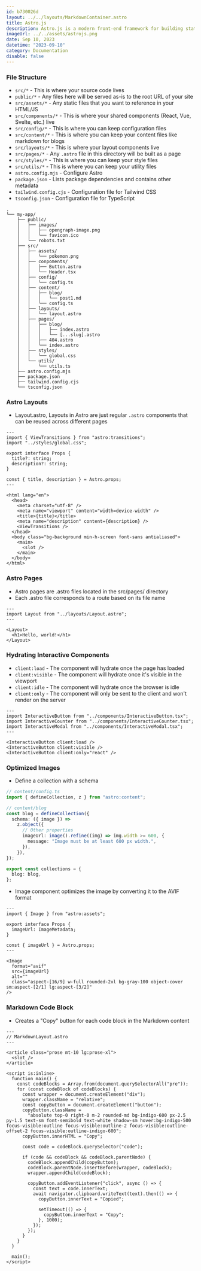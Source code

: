 ```yaml
---
id: b730026d
layout: ../../layouts/MarkdownContainer.astro
title: Astro.js
description: Astro.js is a modern front-end framework for building static websites and web applications. It allows you to write modular HTML, CSS, and JavaScript components and compile them into a static site.
imageUrl: ../../assets/astrojs.png
date: Sep 10, 2023
datetime: "2023-09-10"
category: Documentation
disable: false
---
```


### File Structure

- `src/*` - This is where your source code lives
- `public/*` - Any files here will be served as-is to the root URL of your site
- `src/assets/*` - Any static files that you want to reference in your HTML/JS
- `src/components/*` - This is where your shared components (React, Vue, Svelte, etc.) live
- `src/config/*` - This is where you can keep configuration files
- `src/content/*` - This is where you can keep your content files like markdown for blogs
- `src/layouts/*` - This is where your layout components live
- `src/pages/*` - Any `.astro` file in this directory will be built as a page
- `src/styles/*` - This is where you can keep your style files
- `src/utils/*` - This is where you can keep your utility files
- `astro.config.mjs` - Configure Astro
- `package.json` - Lists package dependencies and contains other metadata
- `tailwind.config.cjs` - Configuration file for Tailwind CSS
- `tsconfig.json` - Configuration file for TypeScript

```
.
└── my-app/
    ├── public/
    │   ├── images/
    │   │   ├── opengraph-image.png
    │   │   └── favicon.ico
    │   └── robots.txt
    ├── src/
    │   ├── assets/
    │   │   └── pokemon.png
    │   ├── conpoments/
    │   │   ├── Button.astro
    │   │   └── Header.tsx
    │   ├── config/
    │   │   └── config.ts
    │   ├── content/
    │   │   ├── blog/
    │   │   │   └── post1.md
    │   │   └── config.ts
    │   ├── layouts/
    │   │   └── layout.astro
    │   ├── pages/
    │   │   ├── blog/
    │   │   │   ├── index.astro
    │   │   │   └── [...slug].astro
    │   │   ├── 404.astro
    │   │   └── index.astro
    │   ├── styles/
    │   │   └── global.css
    │   └── utils/
    │       └── utils.ts
    ├── astro.config.mjs
    ├── package.json
    ├── tailwind.config.cjs
    └── tsconfig.json
```

### Astro Layouts

- Layout.astro, Layouts in Astro are just regular `.astro` components that can be reused across different pages

```astro
---
import { ViewTransitions } from "astro:transitions";
import "../styles/global.css";

export interface Props {
  title?: string;
  description?: string;
}

const { title, description } = Astro.props;
---

<html lang="en">
  <head>
    <meta charset="utf-8" />
    <meta name="viewport" content="width=device-width" />
    <title>{title}</title>
    <meta name="description" content={description} />
    <ViewTransitions />
  </head>
  <body class="bg-background min-h-screen font-sans antialiased">
    <main>
      <slot />
    </main>
  </body>
</html>
```

### Astro Pages

- Astro pages are .astro files located in the src/pages/ directory
- Each .astro file corresponds to a route based on its file name

```astro
---
import Layout from "../layouts/Layout.astro";
---

<Layout>
  <h1>Hello, world!</h1>
</Layout>
```

### Hydrating Interactive Components

- `client:load` - The component will hydrate once the page has loaded
- `client:visible` - The component will hydrate once it's visible in the viewport
- `client:idle` - The component will hydrate once the browser is idle
- `client:only` - The component will only be sent to the client and won't render on the server

```astro
---
import InteractiveButton from "../components/InteractiveButton.tsx";
import InteractiveCounter from "../components/InteractiveCounter.tsx";
import InteractiveModal from "../components/InteractiveModal.tsx";
---

<InteractiveButton client:load />
<InteractiveButton client:visible />
<InteractiveButton client:only="react" />
```

### Optimized Images

- Define a collection with a schema

```typescript
// content/config.ts
import { defineCollection, z } from "astro:content";

// content/blog
const blog = defineCollection({
  schema: ({ image }) =>
    z.object({
      // Other properties
      imageUrl: image().refine((img) => img.width >= 600, {
        message: "Image must be at least 600 px width.",
      }),
    }),
});

export const collections = {
  blog: blog,
};
```

- Image component optimizes the image by converting it to the AVIF format

```astro
---
import { Image } from "astro:assets";

export interface Props {
  imageUrl: ImageMetadata;
}

const { imageUrl } = Astro.props;
---

<Image
  format="avif"
  src={imageUrl}
  alt=""
  class="aspect-[16/9] w-full rounded-2xl bg-gray-100 object-cover sm:aspect-[2/1] lg:aspect-[3/2]"
/>
```

### Markdown Code Block

- Creates a "Copy" button for each code block in the Markdown content

```astro
---
// MarkdownLayout.astro
---

<article class="prose mt-10 lg:prose-xl">
  <slot />
</article>

<script is:inline>
  function main() {
    const codeBlocks = Array.from(document.querySelectorAll("pre"));
    for (const codeBlock of codeBlocks) {
      const wrapper = document.createElement("div");
      wrapper.className = "relative";
      const copyButton = document.createElement("button");
      copyButton.className =
        "absolute top-0 right-0 m-2 rounded-md bg-indigo-600 px-2.5 py-1.5 text-sm font-semibold text-white shadow-sm hover:bg-indigo-500 focus-visible:outline focus-visible:outline-2 focus-visible:outline-offset-2 focus-visible:outline-indigo-600";
      copyButton.innerHTML = "Copy";

      const code = codeBlock.querySelector("code");

      if (code && codeBlock && codeBlock.parentNode) {
        codeBlock.appendChild(copyButton);
        codeBlock.parentNode.insertBefore(wrapper, codeBlock);
        wrapper.appendChild(codeBlock);

        copyButton.addEventListener("click", async () => {
          const text = code.innerText;
          await navigator.clipboard.writeText(text).then(() => {
            copyButton.innerText = "Copied";

            setTimeout(() => {
              copyButton.innerText = "Copy";
            }, 1000);
          });
        });
      }
    }
  }

  main();
</script>
```
